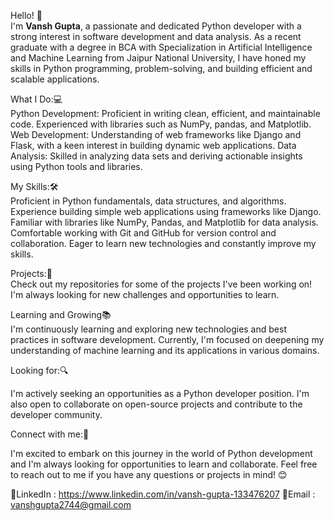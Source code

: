 Hello! 👋<br>
I'm **Vansh Gupta**, a passionate and dedicated Python developer with a strong interest in software development and data analysis. As a recent graduate with a degree in BCA with Specialization in Artificial Intelligence and Machine Learning from Jaipur National University, I have honed my skills in Python programming, problem-solving, and building efficient and scalable applications.

What I Do:💻<br>
Python Development: Proficient in writing clean, efficient, and maintainable code. Experienced with libraries such as NumPy, pandas, and Matplotlib.
Web Development: Understanding of web frameworks like Django and Flask, with a keen interest in building dynamic web applications.
Data Analysis: Skilled in analyzing data sets and deriving actionable insights using Python tools and libraries.

My Skills:🛠️<br>
Proficient in Python fundamentals, data structures, and algorithms.
Experience building simple web applications using frameworks like Django.
Familiar with libraries like NumPy, Pandas, and Matplotlib for data analysis.
Comfortable working with Git and GitHub for version control and collaboration.
Eager to learn new technologies and constantly improve my skills.

Projects:🚀<br>
Check out my repositories for some of the projects I've been working on! I'm always looking for new challenges and opportunities to learn.

Learning and Growing📚<br>
I'm continuously learning and exploring new technologies and best practices in software development. Currently, I'm focused on deepening my understanding of machine learning and its applications in various domains.

Looking for:🔍<br>

I'm actively seeking an opportunities as a Python developer position.
I'm also open to collaborate on open-source projects and contribute to the developer community.


Connect with me:🤝<br>

I'm excited to embark on this journey in the world of Python development and I'm always looking for opportunities to learn and collaborate. Feel free to reach out to me if you have any questions or projects in mind! 😊

🔗LinkedIn : https://www.linkedin.com/in/vansh-gupta-133476207
📧Email : vanshgupta2744@gmail.com
